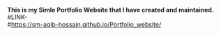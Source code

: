 **This is my Simle Portfolio Website that I have created and maintained.**<br>
#LINK-<br>
#https://sm-aqib-hossain.github.io/Portfolio_website/
